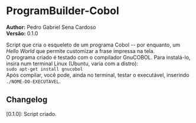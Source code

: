 # ProgramBuilder-Cobol
**Author:** Pedro Gabriel Sena Cardoso  
**Versão:** 0.1.0

Script que cria o esqueleto de um programa Cobol -- por enquanto, um *Hello World* que permite customizar a frase impressa na tela.  
O programa criado é testado com o compilador GnuCOBOL. Para instalá-lo, insira num terminal Linux (Ubuntu, varia com a distro):  
`sudo apt-get install gnucobol`  
Após compilar, você pode, ainda no terminal, testar o executável, inserindo `./NOME-DO-EXECUTAVEL`.

## Changelog

\[0.1.0\]: Script criado.
